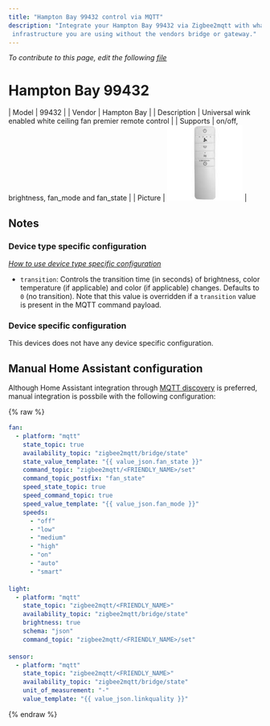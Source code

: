 ```yaml
---
title: "Hampton Bay 99432 control via MQTT"
description: "Integrate your Hampton Bay 99432 via Zigbee2mqtt with whatever smart home
 infrastructure you are using without the vendors bridge or gateway."
---
```


*To contribute to this page, edit the following
[file](https://github.com/Koenkk/zigbee2mqtt.io/blob/master/docs/devices/99432.md)*

# Hampton Bay 99432

| Model | 99432  |
| Vendor  | Hampton Bay  |
| Description | Universal wink enabled white ceiling fan premier remote control |
| Supports | on/off, brightness, fan_mode and fan_state |
| Picture | ![Hampton Bay 99432](../images/devices/99432.jpg) |

## Notes


### Device type specific configuration
*[How to use device type specific configuration](../configuration/device_specific_configuration.md)*


* `transition`: Controls the transition time (in seconds) of brightness,
color temperature (if applicable) and color (if applicable) changes. Defaults to `0` (no transition).
Note that this value is overridden if a `transition` value is present in the MQTT command payload.


### Device specific configuration
This devices does not have any device specific configuration.


## Manual Home Assistant configuration
Although Home Assistant integration through [MQTT discovery](../integration/home_assistant) is preferred,
manual integration is possbile with the following configuration:


{% raw %}
```yaml
fan:
  - platform: "mqtt"
    state_topic: true
    availability_topic: "zigbee2mqtt/bridge/state"
    state_value_template: "{{ value_json.fan_state }}"
    command_topic: "zigbee2mqtt/<FRIENDLY_NAME>/set"
    command_topic_postfix: "fan_state"
    speed_state_topic: true
    speed_command_topic: true
    speed_value_template: "{{ value_json.fan_mode }}"
    speeds: 
      - "off"
      - "low"
      - "medium"
      - "high"
      - "on"
      - "auto"
      - "smart"

light:
  - platform: "mqtt"
    state_topic: "zigbee2mqtt/<FRIENDLY_NAME>"
    availability_topic: "zigbee2mqtt/bridge/state"
    brightness: true
    schema: "json"
    command_topic: "zigbee2mqtt/<FRIENDLY_NAME>/set"

sensor:
  - platform: "mqtt"
    state_topic: "zigbee2mqtt/<FRIENDLY_NAME>"
    availability_topic: "zigbee2mqtt/bridge/state"
    unit_of_measurement: "-"
    value_template: "{{ value_json.linkquality }}"
```
{% endraw %}


